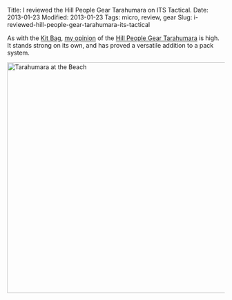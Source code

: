 Title: I reviewed the Hill People Gear Tarahumara on ITS Tactical.
Date: 2013-01-23
Modified: 2013-01-23
Tags: micro, review, gear
Slug: i-reviewed-hill-people-gear-tarahumara-its-tactical

As with the [Kit Bag](http://pig-monkey.com/2012/11/19/i-reviewed-hill-people-gear-kit-bag-its-tactical/), [my opinion](http://www.itstactical.com/gearcom/packs/hill-people-gear-tarahumara/) of the [Hill People Gear Tarahumara](http://www.hillpeoplegear.com/Products/InDetail/TarahumaraPack/tabid/927/Default.aspx) is high. It stands strong on its own, and has proved a versatile addition to a pack system.

<a href="http://www.flickr.com/photos/pigmonkey/8374091527/" title="Tarahumara at the Beach by Pig Monkey, on Flickr"><img src="http://farm9.staticflickr.com/8516/8374091527_fd5cfa4321_c.jpg" width="800" height="534" alt="Tarahumara at the Beach"></a>
